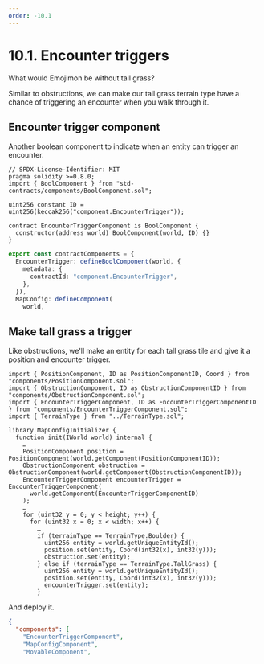```yaml
---
order: -10.1
---
```


# 10.1. Encounter triggers

What would Emojimon be without tall grass?

Similar to obstructions, we can make our tall grass terrain type have a chance of triggering an encounter when you walk through it.

## Encounter trigger component

Another boolean component to indicate when an entity can trigger an encounter.

```sol packages/contracts/src/components/EncounterTriggerComponent.sol
// SPDX-License-Identifier: MIT
pragma solidity >=0.8.0;
import { BoolComponent } from "std-contracts/components/BoolComponent.sol";

uint256 constant ID = uint256(keccak256("component.EncounterTrigger"));

contract EncounterTriggerComponent is BoolComponent {
  constructor(address world) BoolComponent(world, ID) {}
}
```

```ts !#2-6 packages/client/src/mud/components.ts
export const contractComponents = {
  EncounterTrigger: defineBoolComponent(world, {
    metadata: {
      contractId: "component.EncounterTrigger",
    },
  }),
  MapConfig: defineComponent(
    world,
```

## Make tall grass a trigger

Like obstructions, we'll make an entity for each tall grass tile and give it a position and encounter trigger.

```sol !#3,11-13,22-26 packages/contracts/src/libraries/MapConfigInitializer.sol
import { PositionComponent, ID as PositionComponentID, Coord } from "components/PositionComponent.sol";
import { ObstructionComponent, ID as ObstructionComponentID } from "components/ObstructionComponent.sol";
import { EncounterTriggerComponent, ID as EncounterTriggerComponentID } from "components/EncounterTriggerComponent.sol";
import { TerrainType } from "../TerrainType.sol";

library MapConfigInitializer {
  function init(IWorld world) internal {
    …
    PositionComponent position = PositionComponent(world.getComponent(PositionComponentID));
    ObstructionComponent obstruction = ObstructionComponent(world.getComponent(ObstructionComponentID));
    EncounterTriggerComponent encounterTrigger = EncounterTriggerComponent(
      world.getComponent(EncounterTriggerComponentID)
    );
    …
    for (uint32 y = 0; y < height; y++) {
      for (uint32 x = 0; x < width; x++) {
        …
        if (terrainType == TerrainType.Boulder) {
          uint256 entity = world.getUniqueEntityId();
          position.set(entity, Coord(int32(x), int32(y)));
          obstruction.set(entity);
        } else if (terrainType == TerrainType.TallGrass) {
          uint256 entity = world.getUniqueEntityId();
          position.set(entity, Coord(int32(x), int32(y)));
          encounterTrigger.set(entity);
        }

```

And deploy it.

```json !#3 packages/contracts/deploy.json
{
  "components": [
    "EncounterTriggerComponent",
    "MapConfigComponent",
    "MovableComponent",
```
